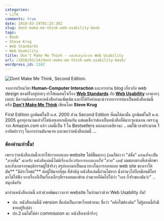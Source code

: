 ```yaml
---
categories:
- Life
comments: true
date: 2010-03-24T01:25:30Z
slug: dont-make-me-think-web-usability-book
tags:
- Book
- Steve Krug
- Web Standards
- Web Usability
title: Don't Make Me Think - หนังสือดีๆเกี่ยวกับ Web Usability
url: /2010/03/24/dont-make-me-think-web-usability-book/
wordpress_id: 1142
---
```


<div class="aligncenter">
    <img src="https://farm9.staticflickr.com/8512/8554300722_46fa4e1ca0.jpg" alt="Dont Make Me Think, Second Edition.">
</div>

จากการเรียนวิชา **Human-Computer Interaction** และการอ่าน blog เกี่ยวกับ web design ของฝรั่งอยู่บ่อยๆ ทำให้ผมสนใจเรื่อง [**Web Standards**](http://en.wikipedia.org/wiki/Web_standards) กับ [**Web Usability**](http://en.wikipedia.org/wiki/Web_usability) เอามากๆเลยล่ะ มีความคิดอยากหาหนังสืออ่านเพิ่มเติม และก็ได้รับคำแนะนำจากอาจารย์มาเป็นหนังสือเล่มนี้ครับ [**Don't Make Me Think**](http://www.sensible.com/dmmt.html) เขียนโดย **Steve Krug**

First Edition ถูกพิมพ์ในปี ค.ศ. 2000 ส่วน Second Edition ที่ผมได้มานั้น ถูกพิมพ์ในปี ค.ศ. 2005 ดูอายุอานามแล้วก็ไม่น้อยเลยเหมือนกัน แต่ผมเชื่อว่าต้องเป็นหนังสือที่ดีมากๆแน่นอน เพราะดูจาก Amazon.com แล้ว เล่มนี้เป็น 1 ใน Bestsellers ตลอดกาลเชียวนะ .. ผมใช้เวลาประมาณ 1 อาทิตย์กว่าๆ ในการอ่านมันจนจบ และพบว่าหนังสือเล่มนี้ ...

### ต้องอ่านเท่านั้น!

เพราะว่าหนังสือเล่มนี้จะทำให้เราออกแบบ website ได้ดีขึ้นมากๆ _(ผมใช้คำว่า "ดีขึ้น" แทนที่จะเป็น "สวยขึ้น" นะครับ หนังสือเล่มนี้ไม่มีเรื่องเกี่ยวกับการออกแบบให้ "สวย" เลย)_ ผมชอบตรงที่เขาศึกษาและสังเกตจากพฤติกรรมผู้ใช้จริงๆ สรุปออกมาเป็นแนวทางในการออกแบบ web site ของเราให้มัน** "มีประโยชน์"** ต่อผู้ใช้มากที่สุด ที่สำคัญ หนังสือเล่มนี้อ่านไม่ยาก นั่งอ่านๆไปก็เหมือนมีใครมาโม้ให้ฟัง บางเรื่องก็เป็นเรื่องเล็กๆที่เราเคยมองข้าม อ่านเจอก็คิดไปได้ว่า "เออ ก็จริงของมันว่ะ" .. สนุกดีครับ

มาอ่านหนังสือเล่มนี้ แล้วช่วยพัฒนาวงการ website ในบ้านเราด้วย Web Usability กัน!

- ปล. หนังสือเล่มนี้มี version ที่แปลเป็นภาษาไทยด้วยนะ ชื่อว่า "คลิกไม่ต้องคิด" ไม่รู้ตอนนี้ยังมีขายอยู่รึเปล่า
- ปล.2 ผมไม่ได้ค่า commission นะ หนังสือเขาดีจริงๆ
